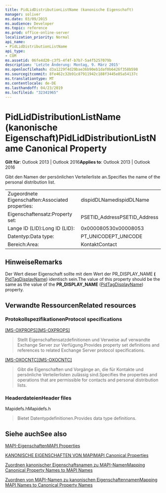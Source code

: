 ```yaml
---
title: PidLidDistributionListName (kanonische Eigenschaft)
manager: soliver
ms.date: 03/09/2015
ms.audience: Developer
ms.topic: reference
ms.prod: office-online-server
localization_priority: Normal
api_name:
- PidLidDistributionListName
api_type:
- COM
ms.assetid: 06fe4d20-c3f5-4f4f-b7b7-5a4f5257079b
description: 'Letzte Änderung: Montag, 9. März 2015'
ms.openlocfilehash: d3a1229f4d29bae36b90eb1daf0b6426f358b598
ms.sourcegitcommit: 8fe462c32b91c87911942c188f3445e85a54137c
ms.translationtype: MT
ms.contentlocale: de-DE
ms.lasthandoff: 04/23/2019
ms.locfileid: "32341965"
---
```

# <a name="pidliddistributionlistname-canonical-property"></a><span data-ttu-id="25517-103">PidLidDistributionListName (kanonische Eigenschaft)</span><span class="sxs-lookup"><span data-stu-id="25517-103">PidLidDistributionListName Canonical Property</span></span>

  
  
<span data-ttu-id="25517-104">**Gilt für**: Outlook 2013 | Outlook 2016</span><span class="sxs-lookup"><span data-stu-id="25517-104">**Applies to**: Outlook 2013 | Outlook 2016</span></span> 
  
<span data-ttu-id="25517-105">Gibt den Namen der persönlichen Verteilerliste an.</span><span class="sxs-lookup"><span data-stu-id="25517-105">Specifies the name of the personal distribution list.</span></span>
  
|||
|:-----|:-----|
|<span data-ttu-id="25517-106">Zugeordnete Eigenschaften:</span><span class="sxs-lookup"><span data-stu-id="25517-106">Associated properties:</span></span>  <br/> |<span data-ttu-id="25517-107">dispidDLName</span><span class="sxs-lookup"><span data-stu-id="25517-107">dispidDLName</span></span>  <br/> |
|<span data-ttu-id="25517-108">Eigenschaftensatz:</span><span class="sxs-lookup"><span data-stu-id="25517-108">Property set:</span></span>  <br/> |<span data-ttu-id="25517-109">PSETID_Address</span><span class="sxs-lookup"><span data-stu-id="25517-109">PSETID_Address</span></span>  <br/> |
|<span data-ttu-id="25517-110">Lange ID (LID):</span><span class="sxs-lookup"><span data-stu-id="25517-110">Long ID (LID):</span></span>  <br/> |<span data-ttu-id="25517-111">0x00008053</span><span class="sxs-lookup"><span data-stu-id="25517-111">0x00008053</span></span>  <br/> |
|<span data-ttu-id="25517-112">Datentyp:</span><span class="sxs-lookup"><span data-stu-id="25517-112">Data type:</span></span>  <br/> |<span data-ttu-id="25517-113">PT_UNICODE</span><span class="sxs-lookup"><span data-stu-id="25517-113">PT_UNICODE</span></span>  <br/> |
|<span data-ttu-id="25517-114">Bereich:</span><span class="sxs-lookup"><span data-stu-id="25517-114">Area:</span></span>  <br/> |<span data-ttu-id="25517-115">Kontakt</span><span class="sxs-lookup"><span data-stu-id="25517-115">Contact</span></span>  <br/> |
   
## <a name="remarks"></a><span data-ttu-id="25517-116">Hinweise</span><span class="sxs-lookup"><span data-stu-id="25517-116">Remarks</span></span>

<span data-ttu-id="25517-117">Der Wert dieser Eigenschaft sollte mit dem Wert der PR_DISPLAY_NAME **(** [PidTagDisplayName](pidtagdisplayname-canonical-property.md)) identisch sein.</span><span class="sxs-lookup"><span data-stu-id="25517-117">The value of this property should be the same as the value of the **PR_DISPLAY_NAME** ([PidTagDisplayName](pidtagdisplayname-canonical-property.md)) property.</span></span>
  
## <a name="related-resources"></a><span data-ttu-id="25517-118">Verwandte Ressourcen</span><span class="sxs-lookup"><span data-stu-id="25517-118">Related resources</span></span>

### <a name="protocol-specifications"></a><span data-ttu-id="25517-119">Protokollspezifikationen</span><span class="sxs-lookup"><span data-stu-id="25517-119">Protocol specifications</span></span>

<span data-ttu-id="25517-120">[[MS-OXPROPS]](https://msdn.microsoft.com/library/f6ab1613-aefe-447d-a49c-18217230b148%28Office.15%29.aspx)</span><span class="sxs-lookup"><span data-stu-id="25517-120">[[MS-OXPROPS]](https://msdn.microsoft.com/library/f6ab1613-aefe-447d-a49c-18217230b148%28Office.15%29.aspx)</span></span>
  
> <span data-ttu-id="25517-121">Stellt Eigenschaftensatzdefinitionen und Verweise auf verwandte Exchange Server zur Verfügung.</span><span class="sxs-lookup"><span data-stu-id="25517-121">Provides property set definitions and references to related Exchange Server protocol specifications.</span></span>
    
<span data-ttu-id="25517-122">[[MS-OXOCNTC]](https://msdn.microsoft.com/library/9b636532-9150-4836-9635-9c9b756c9ccf%28Office.15%29.aspx)</span><span class="sxs-lookup"><span data-stu-id="25517-122">[[MS-OXOCNTC]](https://msdn.microsoft.com/library/9b636532-9150-4836-9635-9c9b756c9ccf%28Office.15%29.aspx)</span></span>
  
> <span data-ttu-id="25517-123">Gibt die Eigenschaften und Vorgänge an, die für Kontakte und persönliche Verteilerlisten zulässig sind.</span><span class="sxs-lookup"><span data-stu-id="25517-123">Specifies the properties and operations that are permissible for contacts and personal distribution lists.</span></span>
    
### <a name="header-files"></a><span data-ttu-id="25517-124">Headerdateien</span><span class="sxs-lookup"><span data-stu-id="25517-124">Header files</span></span>

<span data-ttu-id="25517-125">Mapidefs.h</span><span class="sxs-lookup"><span data-stu-id="25517-125">Mapidefs.h</span></span>
  
> <span data-ttu-id="25517-126">Bietet Datentypdefinitionen.</span><span class="sxs-lookup"><span data-stu-id="25517-126">Provides data type definitions.</span></span>
    
## <a name="see-also"></a><span data-ttu-id="25517-127">Siehe auch</span><span class="sxs-lookup"><span data-stu-id="25517-127">See also</span></span>



[<span data-ttu-id="25517-128">MAPI-Eigenschaften</span><span class="sxs-lookup"><span data-stu-id="25517-128">MAPI Properties</span></span>](mapi-properties.md)
  
[<span data-ttu-id="25517-129">KANONISCHE EIGENSCHAFTEN VON MAPI</span><span class="sxs-lookup"><span data-stu-id="25517-129">MAPI Canonical Properties</span></span>](mapi-canonical-properties.md)
  
[<span data-ttu-id="25517-130">Zuordnen kanonischer Eigenschaftsnamen zu MAPI-Namen</span><span class="sxs-lookup"><span data-stu-id="25517-130">Mapping Canonical Property Names to MAPI Names</span></span>](mapping-canonical-property-names-to-mapi-names.md)
  
[<span data-ttu-id="25517-131">Zuordnen von MAPI-Namen zu kanonischen Eigenschaftennamen</span><span class="sxs-lookup"><span data-stu-id="25517-131">Mapping MAPI Names to Canonical Property Names</span></span>](mapping-mapi-names-to-canonical-property-names.md)

